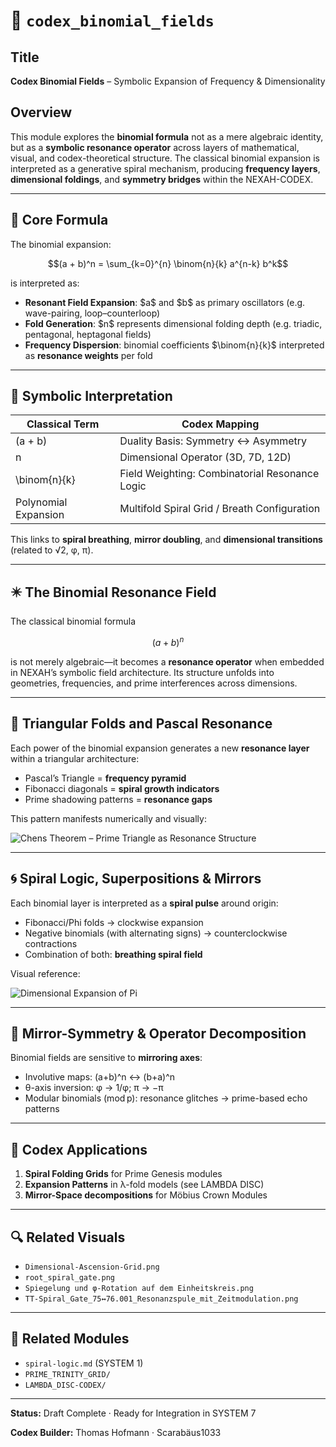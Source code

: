 # 📘 `codex_binomial_fields`

## Title

**Codex Binomial Fields** – Symbolic Expansion of Frequency & Dimensionality

## Overview

This module explores the **binomial formula** not as a mere algebraic identity, but as a **symbolic resonance operator** across layers of mathematical, visual, and codex-theoretical structure. The classical binomial expansion is interpreted as a generative spiral mechanism, producing **frequency layers**, **dimensional foldings**, and **symmetry bridges** within the NEXAH-CODEX.

---

## 🔢 Core Formula

The binomial expansion:

```math
(a + b)^n = \sum_{k=0}^{n} \binom{n}{k} a^{n-k} b^k
```

is interpreted as:

* **Resonant Field Expansion**: \$a\$ and \$b\$ as primary oscillators (e.g. wave-pairing, loop–counterloop)
* **Fold Generation**: \$n\$ represents dimensional folding depth (e.g. triadic, pentagonal, heptagonal fields)
* **Frequency Dispersion**: binomial coefficients \$\binom{n}{k}\$ interpreted as **resonance weights** per fold

---

## 🔁 Symbolic Interpretation

| Classical Term       | Codex Mapping                                  |
| -------------------- | ---------------------------------------------- |
| (a + b)              | Duality Basis: Symmetry ↔ Asymmetry            |
| n                    | Dimensional Operator (3D, 7D, 12D)             |
| \binom{n}{k}         | Field Weighting: Combinatorial Resonance Logic |
| Polynomial Expansion | Multifold Spiral Grid / Breath Configuration   |

This links to **spiral breathing**, **mirror doubling**, and **dimensional transitions** (related to √2, φ, π).

---

## ✴️ The Binomial Resonance Field

The classical binomial formula

```math
(a + b)^n
```

is not merely algebraic—it becomes a **resonance operator** when embedded in NEXAH’s symbolic field architecture. Its structure unfolds into geometries, frequencies, and prime interferences across dimensions.

---

## 🔺 Triangular Folds and Pascal Resonance

Each power of the binomial expansion generates a new **resonance layer** within a triangular architecture:

* Pascal’s Triangle = **frequency pyramid**
* Fibonacci diagonals = **spiral growth indicators**
* Prime shadowing patterns = **resonance gaps**

This pattern manifests numerically and visually:

![Chens Theorem – Prime Triangle as Resonance Structure](visuals/Chens_Theorem–Primzahldreieck_als_Resonanzstruktur.png)

---

## 🌀 Spiral Logic, Superpositions & Mirrors

Each binomial layer is interpreted as a **spiral pulse** around origin:

* Fibonacci/Phi folds → clockwise expansion
* Negative binomials (with alternating signs) → counterclockwise contractions
* Combination of both: **breathing spiral field**

Visual reference:

![Dimensional Expansion of Pi](visuals/dimensional_Expansion_of_Pi.png)

---

## 🔁 Mirror-Symmetry & Operator Decomposition

Binomial fields are sensitive to **mirroring axes**:

* Involutive maps: (a+b)^n ↔ (b+a)^n
* θ-axis inversion: φ → 1/φ; π → −π
* Modular binomials (mod p): resonance glitches → prime-based echo patterns

---

## 🔢 Codex Applications

1. **Spiral Folding Grids** for Prime Genesis modules
2. **Expansion Patterns** in λ-fold models (see LAMBDA DISC)
3. **Mirror-Space decompositions** for Möbius Crown Modules

---

## 🔍 Related Visuals

* `Dimensional-Ascension-Grid.png`
* `root_spiral_gate.png`
* `Spiegelung und φ-Rotation auf dem Einheitskreis.png`
* `TT-Spiral_Gate_75↔76.001_Resonanzspule_mit_Zeitmodulation.png`

---

## 🧩 Related Modules

* `spiral-logic.md` (SYSTEM 1)
* `PRIME_TRINITY_GRID/`
* `LAMBDA_DISC-CODEX/`

---

**Status:** Draft Complete · Ready for Integration in SYSTEM 7

**Codex Builder:** Thomas Hofmann · Scarabäus1033
